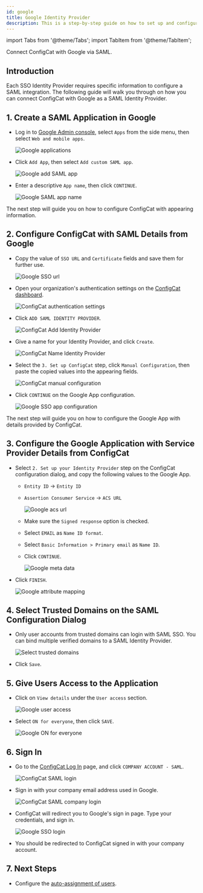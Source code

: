 ```yaml
---
id: google
title: Google Identity Provider
description: This is a step-by-step guide on how to set up and configure Google as a SAML Identity Provider for your organization.
---
```


import Tabs from '@theme/Tabs';
import TabItem from '@theme/TabItem';

Connect ConfigCat with Google via SAML.

## Introduction

Each SSO Identity Provider requires specific information to configure a SAML integration. The following guide will walk you through on how you can connect ConfigCat with Google as a SAML Identity Provider.

## 1. Create a SAML Application in Google

- Log in to <a href="https://admin.google.com/" target="_blank">Google Admin console</a>, select `Apps` from the side menu, then select `Web and mobile apps`.

  <img className="saml-tutorial-img zoomable" src="/docs/assets/saml/google/applications.png" alt="Google applications" />

- Click `Add App`, then select `Add custom SAML app`.

  <img className="saml-tutorial-img zoomable" src="/docs/assets/saml/google/add_saml_app.png" alt="Google add SAML app" />

- Enter a descriptive `App name`, then click `CONTINUE`.

  <img className="saml-tutorial-img zoomable" src="/docs/assets/saml/google/app_name.png" alt="Google SAML app name" />

The next step will guide you on how to configure ConfigCat with appearing information.

## 2. Configure ConfigCat with SAML Details from Google

- Copy the value of `SSO URL` and `Certificate` fields and save them for further use.

  <img className="saml-tutorial-img zoomable" src="/docs/assets/saml/google/meta_url_cert.png" alt="Google SSO url" />

- Open your organization's authentication settings on the <a href="https://app.configcat.com/organization/authentication" target="_blank">ConfigCat dashboard</a>.

  <img className="saml-tutorial-img zoomable" src="/docs/assets/saml/dashboard/authentication.png" alt="ConfigCat authentication settings" />

- Click `ADD SAML IDENTITY PROVIDER`.

  <img className="saml-tutorial-img zoomable" src="/docs/assets/saml/dashboard/add_idp.png" alt="ConfigCat Add Identity Provider" />

- Give a name for your Identity Provider, and click `Create`.

  <img className="saml-tutorial-img zoomable" src="/docs/assets/saml/dashboard/google_name.png" alt="ConfigCat Name Identity Provider" />

- Select the `3. Set up ConfigCat` step, click `Manual Configuration`, then paste the copied values into the appearing fields.

  <img className="saml-tutorial-img zoomable" src="/docs/assets/saml/google/cc_manual_new.png" alt="ConfigCat manual configuration" />

- Click `CONTINUE` on the Google App configuration.

  <img className="saml-tutorial-img zoomable" src="/docs/assets/saml/google/meta_continue.png" alt="Google SSO app configuration" />

The next step will guide you on how to configure the Google App with details provided by ConfigCat.

## 3. Configure the Google Application with Service Provider Details from ConfigCat

- Select `2. Set up your Identity Provider` step on the ConfigCat configuration dialog, and copy the following values to the Google App.

  - `Entity ID` -> `Entity ID`
  - `Assertion Consumer Service` -> `ACS URL`

    <img className="saml-tutorial-img zoomable" src="/docs/assets/saml/dashboard/acs_entity_id_2.png" alt="Google acs url" />

  - Make sure the `Signed response` option is checked.
  - Select `EMAIL` as `Name ID format`.
  - Select `Basic Information > Primary email` as `Name ID`.
  - Click `CONTINUE`.

    <img className="saml-tutorial-img zoomable" src="/docs/assets/saml/google/google_acs_eid.png" alt="Google meta data" />

- Click `FINISH`.

  <img className="saml-tutorial-img zoomable" src="/docs/assets/saml/google/attribute_mapping.png" alt="Google attribute mapping" />

## 4. Select Trusted Domains on the SAML Configuration Dialog

- Only user accounts from trusted domains can login with SAML SSO. You can bind multiple verified domains to a SAML Identity Provider.

  <img className="saml-tutorial-img zoomable" src="/docs/assets/saml/dashboard/select_trusted_domains.png" alt="Select trusted domains" />

- Click `Save`.

## 5. Give Users Access to the Application

- Click on `View details` under the `User access` section.

  <img className="saml-tutorial-img zoomable" src="/docs/assets/saml/google/user_access.png" alt="Google user access" />

- Select `ON for everyone`, then click `SAVE`.

  <img className="saml-tutorial-img zoomable" src="/docs/assets/saml/google/on_for_everyone.png" alt="Google ON for everyone"/>

## 6. Sign In

- Go to the <a href="https://app.configcat.com/auth/login" target="_blank">ConfigCat Log In</a> page, and click `COMPANY ACCOUNT - SAML`.

  <img className="saml-tutorial-img zoomable" src="/docs/assets/saml/dashboard/saml_login.png" alt="ConfigCat SAML login" />

- Sign in with your company email address used in Google.

  <img className="saml-tutorial-img zoomable" src="/docs/assets/saml/dashboard/company_email.png" alt="ConfigCat SAML company login" />

- ConfigCat will redirect you to Google's sign in page. Type your credentials, and sign in.

  <img className="saml-tutorial-img zoomable" src="/docs/assets/saml/google/login.png" alt="Google SSO login" />

- You should be redirected to ConfigCat signed in with your company account.

## 7. Next Steps

- Configure the [auto-assignment of users](/docs/advanced/team-management/auto-assign-users).
